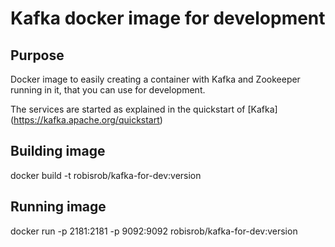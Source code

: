 # Kafka docker image for development
## Purpose
Docker image to easily creating a container with Kafka and Zookeeper running in it, that you can use for development.

The services are started as explained in the quickstart of [Kafka]
(https://kafka.apache.org/quickstart)

## Building image
docker build -t robisrob/kafka-for-dev:version

## Running image
docker run -p 2181:2181 -p 9092:9092 robisrob/kafka-for-dev:version

